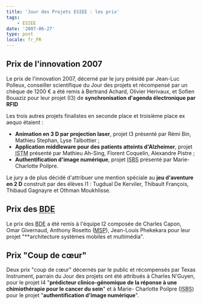 ```yaml
---
title: 'Jour des Projets ESIEE : les prix'
tags:
    - ESIEE
date: '2007-06-27'
type: post
locale: fr_FR
---
```


## Prix de l'innovation 2007

Le prix de l'innovation 2007, décerné par le jury présidé par Jean-Luc Polleux, conseiller scientifique du Jour des projets et récompensé par un chèque de 1200 € a été remis à Bertrand Achard, Olivier Herivaux, et Sofien Bouaziz pour leur projet (I3) de **synchronisation d'agenda électronique par RFID**

Les trois autres projets finalistes en seconde place et troisième place ex aequo étaient :

*   **Animation en 3 D par projection laser**, projet I3 présenté par Rémi Bin, Mathieu Stephan, Lyse Talbottier ;
*   **Application middleware pour des patients atteints d'Alzheimer**, projet <abbr title="Institut Supérieur des Technologies et de Management, devenu ESIEE Management">ISTM</abbr> présenté par Mathieu Ah-Sing, Florent Coquelin, Alexandre Pistre ;
*   **Authentification d'image numérique**, projet <abbr title="Institut Supérieur des BioSciences">ISBS</abbr> présenté par Marie-Charlotte Poilpre.

Le jury a de plus décidé d'attribuer une mention spéciale au **jeu d'aventure en 2 D** construit par des élèves I1&nbsp;: Tugdual De Kerviler, Thibault François, Thibaud Gagnayre et Othman Moukhlisse.

## Prix des <abbr title="Bureaux des Élèves">BDE</abbr>

Le prix des <abbr title="Bureaux des Élèves">BDE</abbr> a été remis à l'équipe I2 composée de Charles Capon, Omar Givernaud, Anthony Rosetto ([MSP](https://www.microsoftstudentpartners.com)), Jean-Louis Phekekara pour leur projet "**architecture systèmes mobiles et multimédia".

## Prix "Coup de cœur"

Deux prix "coup de cœur" décernés par le public et récompensés par Texas Instrument, parrain du Jour des projets ont été attribués à Charles N'Guyen, pour le projet I4 "**prédicteur clinico-génomique de la réponse à une chimiothérapie pour le cancer du sein**" et à Marie- Charlotte Poilpre (<abbr title="Institut Supérieur des BioSciences">ISBS</abbr>) pour le projet "**authentification d'image numérique**".